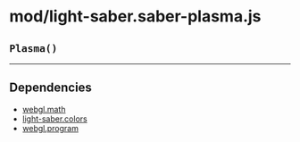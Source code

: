 # mod/light-saber.saber-plasma.js
## `Plasma()`




----

## Dependencies
* [webgl.math](webgl.math.md)
* [light-saber.colors](light-saber.colors.md)
* [webgl.program](webgl.program.md)